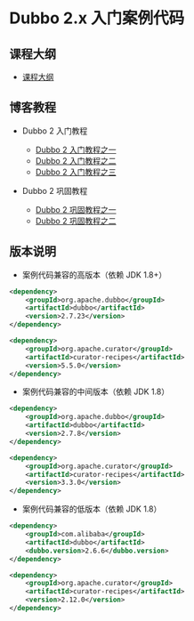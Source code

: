 # Dubbo 2.x 入门案例代码

## 课程大纲

- [课程大纲](docs/课程大纲.md)

## 博客教程

- Dubbo 2 入门教程
    - [Dubbo 2 入门教程之一](https://www.techgrow.cn/posts/d484ffa3.html)
    - [Dubbo 2 入门教程之二](https://www.techgrow.cn/posts/ad584707.html)
    - [Dubbo 2 入门教程之三](https://www.techgrow.cn/posts/fab9c84c.html)

- Dubbo 2 巩固教程
    - [Dubbo 2 巩固教程之一](https://www.techgrow.cn/posts/ef04d10a.html)
    - [Dubbo 2 巩固教程之二](https://www.techgrow.cn/posts/b6d5fbb8.html)

## 版本说明

- 案例代码兼容的高版本（依赖 JDK 1.8+）

``` xml
<dependency>
    <groupId>org.apache.dubbo</groupId>
    <artifactId>dubbo</artifactId>
    <version>2.7.23</version>
</dependency>

<dependency>
    <groupId>org.apache.curator</groupId>
    <artifactId>curator-recipes</artifactId>
    <version>5.5.0</version>
</dependency>
```

- 案例代码兼容的中间版本（依赖 JDK 1.8）

``` xml
<dependency>
    <groupId>org.apache.dubbo</groupId>
    <artifactId>dubbo</artifactId>
    <version>2.7.8</version>
</dependency>

<dependency>
    <groupId>org.apache.curator</groupId>
    <artifactId>curator-recipes</artifactId>
    <version>3.3.0</version>
</dependency>
```

- 案例代码兼容的低版本（依赖 JDK 1.8）

``` xml
<dependency>
    <groupId>com.alibaba</groupId>
    <artifactId>dubbo</artifactId>
    <dubbo.version>2.6.6</dubbo.version>
</dependency>

<dependency>
    <groupId>org.apache.curator</groupId>
    <artifactId>curator-recipes</artifactId>
    <version>2.12.0</version>
</dependency>
```
